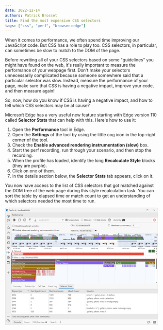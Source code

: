 ```yaml
---
date: 2022-12-14
authors: Patrick Brosset
title: Find the most expensive CSS selectors
tags: ["css", "perf", "browser:edge"]
---
```


When it comes to performance, we often spend time improving our JavaScript code. But CSS has a role to play too.
CSS selectors, in particular, can sometimes be slow to match to the DOM of the page.

Before rewriting all of your CSS selectors based on some "guidelines" you might have found on the web, it's really important to measure the performance of your webpage first. Don't make your selectors unnecessarily complicated because someone somewhere said that a particular selector was slow. Instead, measure the performance of your page, make sure that CSS is having a negative impact, improve your code, and then measure again!

So, now, how do you know if CSS is having a negative impact, and how to tell which CSS selectors may be at cause?

Microsoft Edge has a very useful new feature starting with Edge version 110 called **Selector Stats** that can help with this. Here's how to use it:

1. Open the **Performance** tool in Edge.
1. Open the **Settings** of the tool by using the little cog icon in the top-right corner of the tool.
1. Check the **Enable advanced rendering instrumentation (slow)** box.
1. Start the perf recording, run through your scenario, and then stop the recording.
1. When the profile has loaded, identify the long **Recalculate Style** blocks (they are purple).
1. Click on one of them.
1. In the details section below, the **Selector Stats** tab appears, click on it.

You now have access to the list of CSS selectors that got matched against the DOM tree of the web page during this style recalculation task. You can sort the table by elapsed time or match count to get an understanding of which selectors needed the most time to run.

![The Edge DevTools Performance tool, showing a recorded profile with a selected Recalculate Style block, and the Selector Stats table below it.](/assets/img/find-expensive-selectors.png)
